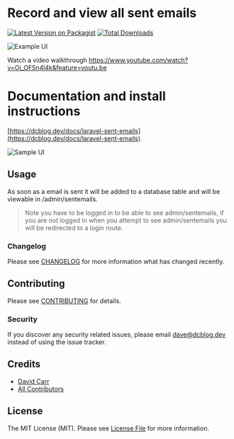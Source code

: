 # Record and view all sent emails

[![Latest Version on Packagist](https://img.shields.io/packagist/v/dcblogdev/laravel-sent-emails.svg?style=flat-square)](https://packagist.org/packages/dcblogdev/laravel-sent-emails)
[![Total Downloads](https://img.shields.io/packagist/dt/dcblogdev/laravel-sent-emails.svg?style=flat-square)](https://packagist.org/packages/dcblogdev/laravel-sent-emails)

![Example UI](https://repository-images.githubusercontent.com/279137838/610e3200-1d0e-11eb-8a39-7812708a55cd)

Watch a video walkthrough https://www.youtube.com/watch?v=Oj_OF5n4l4k&feature=youtu.be

# Documentation and install instructions 
[https://dcblog.dev/docs/laravel-sent-emails](https://dcblog.dev/docs/laravel-sent-emails)

![Sample UI](https://user-images.githubusercontent.com/1018170/107695686-d80d7c00-6ca8-11eb-8a49-c08ddfa701fb.png)


## Usage

As soon as a email is sent it will be added to a database table and will be viewable in /admin/sentemails.

> Note you have to be logged in to be able to see admin/sentemails, if you are not logged in when you attempt to see admin/sentemails you will be redirected to a login route.

### Changelog

Please see [CHANGELOG](CHANGELOG.md) for more information what has changed recently.

## Contributing

Please see [CONTRIBUTING](CONTRIBUTING.md) for details.

### Security

If you discover any security related issues, please email dave@dcblog.dev instead of using the issue tracker.

## Credits

- [David Carr](https://github.com/dcblogdev)
- [All Contributors](../../contributors)

## License

The MIT License (MIT). Please see [License File](LICENSE.md) for more information.
